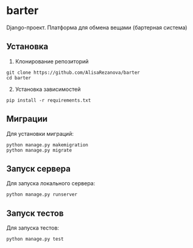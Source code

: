 # barter

Django-проект. Платформа для обмена вещами (бартерная система)

## Установка

1. Клонирование репозиторий
``` 
git clone https://github.com/AlisaRezanova/barter
cd barter
```
2. Установка зависимостей
```
pip install -r requirements.txt
```

## Миграции

Для установки миграций:
```
python manage.py makemigration
python manage.py migrate
```

## Запуск сервера

Для запуска локального сервера:
```
python manage.py runserver
```

## Запуск тестов

Для запуска тестов:
```
python manage.py test
```
